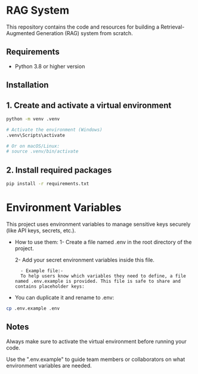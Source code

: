 # RAG System

This repository contains the code and resources for building a Retrieval-Augmented Generation (RAG) system from scratch.

## Requirements 

- Python 3.8 or higher version

## Installation

## 1. **Create and activate a virtual environment**

```bash
python -m venv .venv

# Activate the environment (Windows)
.venv\Scripts\activate

# Or on macOS/Linux:
# source .venv/bin/activate

```
## 2. Install required packages
```bash
pip install -r requirements.txt
```

# Environment Variables
This project uses environment variables to manage sensitive keys securely (like API keys, secrets, etc.).

- How to use them:
    1- Create a file named .env in the root directory of the project.

    2- Add your secret environment variables inside this file.
    
        - Example file:-
        To help users know which variables they need to define, a file named .env.example is provided. This file is safe to share and contains placeholder keys:

- You can duplicate it and rename to .env:
```bash
cp .env.example .env
```

## Notes
Always make sure to activate the virtual environment before running your code.

Use the ".env.example" to guide team members or collaborators on what environment variables are needed.






